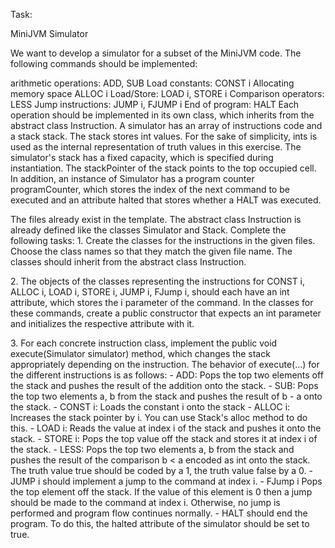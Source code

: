 Task:

MiniJVM Simulator

We want to develop a simulator for a subset of the MiniJVM code. The
following commands should be implemented:

arithmetic operations: ADD, SUB Load constants: CONST i Allocating
memory space ALLOC i Load/Store: LOAD i, STORE i Comparison operators:
LESS Jump instructions: JUMP i, FJUMP i End of program: HALT Each
operation should be implemented in its own class, which inherits from
the abstract class Instruction. A simulator has an array of instructions
code and a stack stack. The stack stores int values. For the sake of
simplicity, ints is used as the internal representation of truth values
in this exercise. The simulator\'s stack has a fixed capacity, which is
specified during instantiation. The stackPointer of the stack points to
the top occupied cell. In addition, an instance of Simulator has a
program counter programCounter, which stores the index of the next
command to be executed and an attribute halted that stores whether a
HALT was executed.

The files already exist in the template. The abstract class Instruction
is already defined like the classes Simulator and Stack. Complete the
following tasks: 1. Create the classes for the instructions in the given
files. Choose the class names so that they match the given file name.
The classes should inherit from the abstract class Instruction.

2\. The objects of the classes representing the instructions for CONST
i, ALLOC i, LOAD i, STORE i, JUMP i, FJump i, should each have an int
attribute, which stores the i parameter of the command. In the classes
for these commands, create a public constructor that expects an int
parameter and initializes the respective attribute with it.

3\. For each concrete instruction class, implement the public void
execute(Simulator simulator) method, which changes the stack
appropriately depending on the instruction. The behavior of
execute(\...) for the different instructions is as follows: - ADD: Pops
the top two elements off the stack and pushes the result of the addition
onto the stack. - SUB: Pops the top two elements a, b from the stack and
pushes the result of b - a onto the stack. - CONST i: Loads the constant
i onto the stack - ALLOC i: Increases the stack pointer by i. You can
use Stack\'s alloc method to do this. - LOAD i: Reads the value at index
i of the stack and pushes it onto the stack. - STORE i: Pops the top
value off the stack and stores it at index i of the stack. - LESS: Pops
the top two elements a, b from the stack and pushes the result of the
comparison b \< a encoded as int onto the stack. The truth value true
should be coded by a 1, the truth value false by a 0. - JUMP i should
implement a jump to the command at index i. - FJump i Pops the top
element off the stack. If the value of this element is 0 then a jump
should be made to the command at index i. Otherwise, no jump is
performed and program flow continues normally. - HALT should end the
program. To do this, the halted attribute of the simulator should be set
to true.
